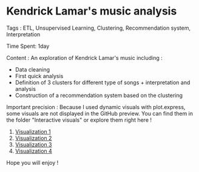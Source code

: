 # Kendrick Lamar's music analysis
Tags : ETL, Unsupervised Learning, Clustering, Recommendation system, Interpretation

Time Spent: 1day

Content : An exploration of Kendrick Lamar's music including : 
- Data cleaning
- First quick analysis
- Definition of 3 clusters for different type of songs + interpretation and analysis 
- Construction of a recommendation system based on the clustering

Important precision : 
Because I used dynamic visuals with plot.express, some visuals are not displayed in the GitHub preview. You can find them in the folder "Interactive visuals" or explore them right here !


1. [Visualization 1](interactive_visuals/songs_popularity_over_time.html)
2. [Visualization 2](interactive_visuals/cluster_evolution.html)
3. [Visualization 3](interactive_visuals/correlation_matrix.html)
4. [Visualization 4](interactive_visuals/Kmeans_Clustering.html)

Hope you will enjoy !
